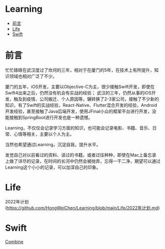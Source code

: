 # Learning

- [前言](#前言)
- [Life](#Life)
- [Swift](#Swift)


# 前言

忙忙碌碌在武汉度过了坎坷的三年，相对于在厦门的5年，在技术上有所提升，知识领域也相对广泛了不少。

厦门的五年，iOS开发，主要以Objective-C为主，很少接触Swift开发，即使在Swift4出来之后，仍然没有机会有实战的经验；
武汉的三年，仍然从事的iOS开发，触及到疫情、公司搬迁、个人原因等，辗转换了2-3家公司，接触了不少新的知识，有了Swift的实战经验，React-Native、Flutter混合开发的经验，Android开发经验，甚至接触了Java后端开发，使用JFinal小众的框架平台进行开发，没能接触到SpringBoot进行开发也是一种遗憾。

Learning，不仅仅会记录学习方面的知识，也可能会记录电影、书籍、音乐、日常、心情等相关，主要以个人为主。

当然也希望通过Learning，沉淀自我，提升水平。

发觉自己对以前看过的资料、读过的书籍，或者过往种种，即使在Mac上备忘录上做了详尽的记录，在时间的长河中仍然会被抛弃，忘得一干二净，期望可以通过Learning这个小小的记录，可以加深自己的印象。

# Life
2022年计划(https://github.com/HongWeiChen/Learning/blob/main/Life/2022年计划.md)

# Swift

[Combine](https://github.com/HongWeiChen/Learning/blob/main/Swift/Combine.md#comebine)
